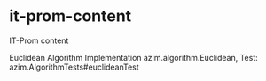 # it-prom-content
IT-Prom content

Euclidean Algorithm
Implementation azim.algorithm.Euclidean, Test: azim.AlgorithmTests#euclideanTest
